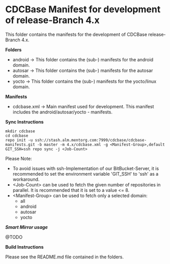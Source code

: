 CDCBase Manifest for development of release-Branch 4.x
======================================================

This folder contains the manifests for the development of CDCBase release-Branch 4.x.


**Folders**

* android &rarr; This folder contains the (sub-) manifests for the android domain.
* autosar &rarr; This folder contains the (sub-) manifests for the autosar domain.
* yocto &rarr; This folder contains the (sub-) manifests for the yocto/linux domain.


**Manifests**

* cdcbase.xml &rarr; Main manifest used for development. This manifest includes the android/autosar/yocto - manifests.


**Sync Instructions**

    mkdir cdcbase
    cd cdcbase
    repo init -u ssh://stash.alm.mentorg.com:7999/cdcbase/cdcbase-manifests.git -b master -m 4.x/cdcbase.xml -g <Manifest-Group>,default
    GIT_SSH=ssh repo sync -j <Job-Count>

Please Note:

- To avoid issues with ssh-Implementation of our BitBucket-Server, it is recommended to set the environment variable 'GIT_SSH' to 'ssh' as a workaround.
- &lt;Job-Count> can be used to fetch the given number of repositories in parallel. It is recommended that it is set to a value <= 8. 
- &lt;Manifest-Group> can be used to fetch only a selected domain:
  - all
  - android
  - autosar
  - yocto

***Smart Mirror usage***

@TODO


**Build Instructions**

Please see the README.md file contained in the folders.

